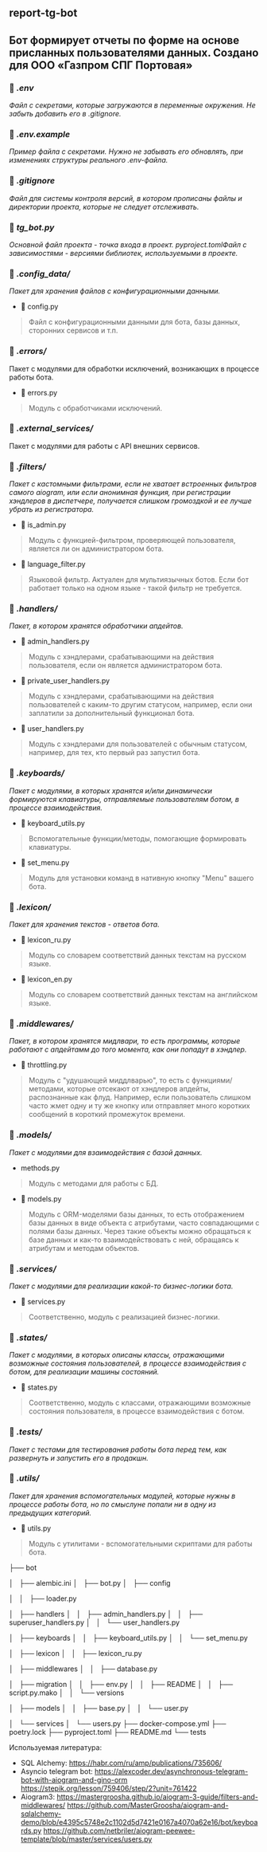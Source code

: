 report-tg-bot
---
Бот формирует отчеты по форме на основе присланных пользователями данных. 
Создано для ООО «Газпром СПГ Портовая»
---
### 📝 *.env*

*Файл с секретами, которые загружаются в переменные окружения. Не забыть добавить его в .gitignore.*

### 📝 *.env.example*

*Пример файла с секретами. Нужно не забывать его обновлять, при изменениях структуры реального .env-файла.*

###  📝 *.gitignore*

*Файл для системы контроля версий, в котором прописаны файлы и директории проекта, которые не следует отслеживать.*

### 📝 *tg_bot.py*

*Основной файл проекта - точка входа в проект.  pyproject.tomlФайл с зависимостями - версиями библиотек, используемыми в проекте.*

### 📁 *.config_data/*
*Пакет для хранения файлов с конфигурационными данными.*
- 📝 config.py
> Файл с конфигурационными данными для бота, базы данных, сторонних сервисов и т.п.

### 📁 *.errors/*
Пакет с модулями для обработки исключений, возникающих в процессе работы бота.
- 📝 errors.py
> Модуль с обработчиками исключений.

### 📁 *.external_services/*
Пакет с модулями для работы с API внешних сервисов.

### 📁 *.filters/*
*Пакет с кастомными фильтрами, если не хватает встроенных фильтров самого aiogram, или если анонимная функция, при регистрации хэндлеров в диспетчере, получается слишком громоздкой и ее лучше убрать из регистратора.*
- 📝 is_admin.py
> Модуль с функцией-фильтром, проверяющей пользователя, является ли он администратором бота. 
- 📝 language_filter.py
> Языковой фильтр. Актуален для мультиязычных ботов. Если бот работает только на одном языке - такой фильтр не требуется.

### 📁 *.handlers/*
*Пакет, в котором хранятся обработчики апдейтов.*
- 📝 admin_handlers.py
> Модуль с хэндлерами, срабатывающими на действия пользователя, если он является администратором бота.
- 📝 private_user_handlers.py
> Модуль с хэндлерами, срабатывающими на действия пользователей с каким-то другим статусом, например, если они заплатили за дополнительный функционал бота.
- 📝 user_handlers.py
> Модуль с хэндлерами для пользователей с обычным статусом, например, для тех, кто первый раз запустил бота.

### 📁 *.keyboards/*
*Пакет с модулями, в которых хранятся и/или динамически формируются клавиатуры, отправляемые пользователям ботом, в процессе взаимодействия.*
- 📝 keyboard_utils.py
> Вспомогательные функции/методы, помогающие формировать клавиатуры.  
- 📝 set_menu.py
> Модуль для установки команд в нативную кнопку "Menu" вашего бота.

### 📁 *.lexicon/*
*Пакет для хранения текстов - ответов бота.*
- 📝 lexicon_ru.py
> Модуль со словарем соответствий данных текстам на русском языке.
- 📝 lexicon_en.py
> Модуль со словарем соответствий данных текстам на английском языке.

### 📁 *.middlewares/*
*Пакет, в котором хранятся мидлвари, то есть программы, которые работают с апдейтамм до того момента, как они попадут в хэндлер.*
- 📝 throttling.py
> Модуль с "удушающей миддлварью", то есть с функциями/методами, которые отсекают от хэндлеров апдейты, распознанные как флуд. Например, если пользователь слишком часто жмет одну и ту же кнопку или отправляет много коротких сообщений в короткий промежуток времени.

### 📁 *.models/*
*Пакет с модулями для взаимодействия с базой данных.*
- methods.py
> Модуль с методами для работы с БД.
- 📝 models.py
> Модуль с ORM-моделями базы данных, то есть отображением базы данных в виде объекта с атрибутами, часто совпадающими с полями базы данных. Через такие объекты можно обращаться к базе данных и как-то взаимодействовать с ней, обращаясь к атрибутам и методам объектов.  

### 📁 *.services/*
*Пакет с модулями для реализации какой-то бизнес-логики бота.*
 - 📝 services.py
 >Соответственно, модуль с реализацией бизнес-логики.  

### 📁 *.states/*
*Пакет с модулями, в которых описаны классы, отражающими возможные состояния пользователей, в процессе взаимодействия с ботом, для реализации машины состояний.*
 - 📝 states.py
 > Соответственно, модуль с классами, отражающими возможные состояния пользователя, в процессе взаимодействия с ботом.  

### 📁 *.tests/*
 *Пакет с тестами для тестирования работы бота перед тем, как развернуть и запустить его в продакшн.*

### 📁 *.utils/*
*Пакет для хранения вспомогательных модулей, которые нужны в процессе работы бота, но по смыслуне попали ни в одну из предыдущих категорий.*
 - 📝 utils.py
 > Модуль с утилитами - вспомогательными скриптами для работы бота.


├── bot

│   ├── alembic.ini
│   ├── bot.py
│   ├── config

│   │   ├── loader.py

│   ├── handlers
│   │   ├── admin_handlers.py
│   │   ├── superuser_handlers.py
│   │   └── user_handlers.py

│   ├── keyboards
│   │   ├── keyboard_utils.py
│   │   └── set_menu.py

│   ├── lexicon
│   │   ├── lexicon_ru.py

│   ├── middlewares
│   │   ├── database.py

│   ├── migration
│   │   ├── env.py
│   │   ├── README
│   │   ├── script.py.mako
│   │   └── versions

│   ├── models
│   │   ├── base.py
│   │   └── user.py

│   └── services
│       └── users.py
├── docker-compose.yml
├── poetry.lock
├── pyproject.toml
├── README.md
└── tests


 Используемая литература:
 - SQL Alchemy: 
 https://habr.com/ru/amp/publications/735606/
 - Asyncio telegram bot: 
 https://alexcoder.dev/asynchronous-telegram-bot-with-aiogram-and-gino-orm
 https://stepik.org/lesson/759406/step/2?unit=761422
 - Aiogram3:
 https://mastergroosha.github.io/aiogram-3-guide/filters-and-middlewares/
 https://github.com/MasterGroosha/aiogram-and-sqlalchemy-demo/blob/e4395c5748e2c1102d5d7421e0167a4070a62e16/bot/keyboards.py
 https://github.com/netbriler/aiogram-peewee-template/blob/master/services/users.py